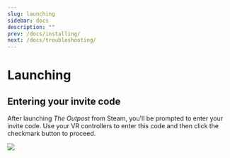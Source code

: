 ```yaml
---
slug: launching
sidebar: docs
description: ""
prev: /docs/installing/
next: /docs/troubleshooting/
---
```

# Launching

## Entering your invite code

After launching *The Outpost* from Steam, you'll be prompted to enter your invite code. Use your VR controllers to enter this code and then click the checkmark button to proceed.

![](/uploads/invite-code-checkbox.png)